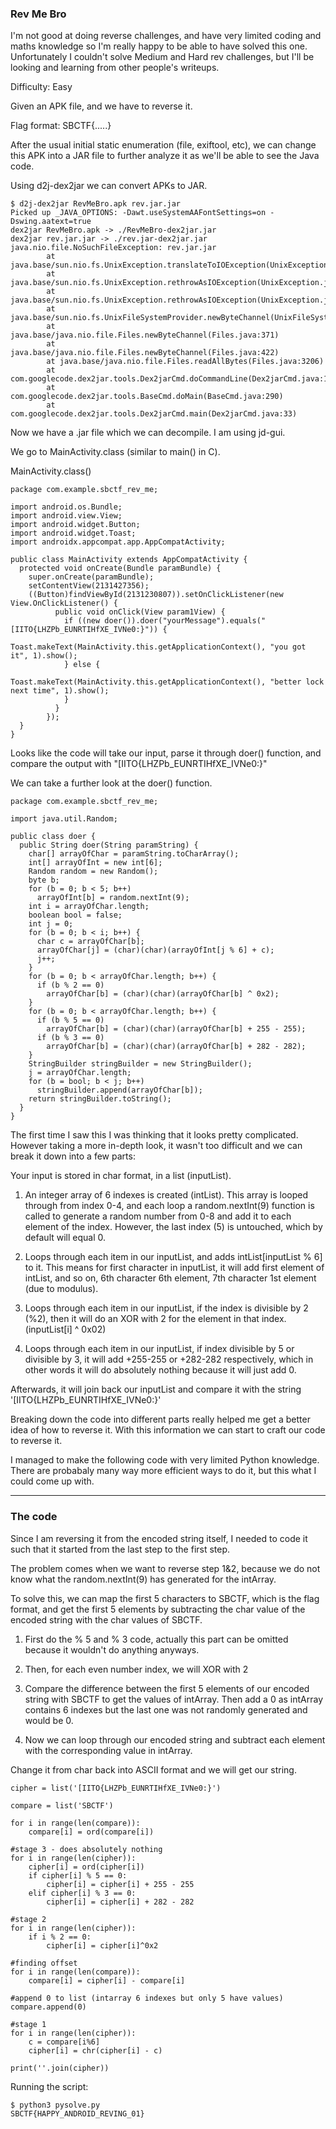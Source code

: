 ### Rev Me Bro

I'm not good at doing reverse challenges, and have very limited coding and maths knowledge so I'm really happy to be able to have solved this one. Unfortunately I couldn't solve Medium and Hard rev challenges, but I'll be looking and learning from other people's writeups.

Difficulty: Easy

Given an APK file, and we have to reverse it.

Flag format: SBCTF{.....}

After the usual initial static enumeration (file, exiftool, etc), we can change this APK into a JAR file to further analyze it as we'll be able to see the Java code.

Using d2j-dex2jar we can convert APKs to JAR.

```
$ d2j-dex2jar RevMeBro.apk rev.jar.jar
Picked up _JAVA_OPTIONS: -Dawt.useSystemAAFontSettings=on -Dswing.aatext=true
dex2jar RevMeBro.apk -> ./RevMeBro-dex2jar.jar
dex2jar rev.jar.jar -> ./rev.jar-dex2jar.jar
java.nio.file.NoSuchFileException: rev.jar.jar
        at java.base/sun.nio.fs.UnixException.translateToIOException(UnixException.java:92)
        at java.base/sun.nio.fs.UnixException.rethrowAsIOException(UnixException.java:111)
        at java.base/sun.nio.fs.UnixException.rethrowAsIOException(UnixException.java:116)
        at java.base/sun.nio.fs.UnixFileSystemProvider.newByteChannel(UnixFileSystemProvider.java:219)
        at java.base/java.nio.file.Files.newByteChannel(Files.java:371)
        at java.base/java.nio.file.Files.newByteChannel(Files.java:422)
        at java.base/java.nio.file.Files.readAllBytes(Files.java:3206)
        at com.googlecode.dex2jar.tools.Dex2jarCmd.doCommandLine(Dex2jarCmd.java:108)
        at com.googlecode.dex2jar.tools.BaseCmd.doMain(BaseCmd.java:290)
        at com.googlecode.dex2jar.tools.Dex2jarCmd.main(Dex2jarCmd.java:33)
```

Now we have a .jar file which we can decompile. I am using jd-gui.

We go to MainActivity.class (similar to main() in C).

MainActivity.class()

```
package com.example.sbctf_rev_me;

import android.os.Bundle;
import android.view.View;
import android.widget.Button;
import android.widget.Toast;
import androidx.appcompat.app.AppCompatActivity;

public class MainActivity extends AppCompatActivity {
  protected void onCreate(Bundle paramBundle) {
    super.onCreate(paramBundle);
    setContentView(2131427356);
    ((Button)findViewById(2131230807)).setOnClickListener(new View.OnClickListener() {
          public void onClick(View param1View) {
            if ((new doer()).doer("yourMessage").equals("[IITO{LHZPb_EUNRTIHfXE_IVNe0:}")) {
              Toast.makeText(MainActivity.this.getApplicationContext(), "you got it", 1).show();
            } else {
              Toast.makeText(MainActivity.this.getApplicationContext(), "better lock next time", 1).show();
            } 
          }
        });
  }
}
```

Looks like the code will take our input, parse it through doer() function, and compare the output with "[IITO{LHZPb_EUNRTIHfXE_IVNe0:}"

We can take a further look at the doer() function.

```
package com.example.sbctf_rev_me;

import java.util.Random;

public class doer {
  public String doer(String paramString) {
    char[] arrayOfChar = paramString.toCharArray();
    int[] arrayOfInt = new int[6];
    Random random = new Random();
    byte b;
    for (b = 0; b < 5; b++)
      arrayOfInt[b] = random.nextInt(9); 
    int i = arrayOfChar.length;
    boolean bool = false;
    int j = 0;
    for (b = 0; b < i; b++) {
      char c = arrayOfChar[b];
      arrayOfChar[j] = (char)(char)(arrayOfInt[j % 6] + c);
      j++;
    } 
    for (b = 0; b < arrayOfChar.length; b++) {
      if (b % 2 == 0)
        arrayOfChar[b] = (char)(char)(arrayOfChar[b] ^ 0x2); 
    } 
    for (b = 0; b < arrayOfChar.length; b++) {
      if (b % 5 == 0)
        arrayOfChar[b] = (char)(char)(arrayOfChar[b] + 255 - 255); 
      if (b % 3 == 0)
        arrayOfChar[b] = (char)(char)(arrayOfChar[b] + 282 - 282); 
    } 
    StringBuilder stringBuilder = new StringBuilder();
    j = arrayOfChar.length;
    for (b = bool; b < j; b++)
      stringBuilder.append(arrayOfChar[b]); 
    return stringBuilder.toString();
  }
}
```

The first time I saw this I was thinking that it looks pretty complicated. However taking a more in-depth look, it wasn't too difficult and we can break it down into a few parts:

Your input is stored in char format, in a list (inputList).

1. An integer array of 6 indexes is created (intList). This array is looped through from index 0-4, and each loop a random.nextInt(9) function is called to generate a random number from 0-8 and add it to each element of the index. However, the last index (5) is untouched, which by default will equal 0.

2. Loops through each item in our inputList, and adds intList[inputList % 6] to it. This means for first character in inputList, it will add first element of intList, and so on, 6th character 6th element, 7th character 1st element (due to modulus).

3. Loops through each item in our inputList, if the index is divisible by 2 (%2), then it will do an XOR with 2 for the element in that index. (inputList[i] ^ 0x02)

4. Loops through each item in our inputList, if index divisible by 5 or divisible by 3, it will add +255-255 or +282-282 respectively, which in other words it will do absolutely nothing because it will just add 0.

Afterwards, it will join back our inputList and compare it with the string '[IITO{LHZPb_EUNRTIHfXE_IVNe0:}'

Breaking down the code into different parts really helped me get a better idea of how to reverse it. With this information we can start to craft our code to reverse it.

I managed to make the following code with very limited Python knowledge. There are probabaly many way more efficient ways to do it, but this what I could come up with.

---

### The code


Since I am reversing it from the encoded string itself, I needed to code it such that it started from the last step to the first step.

The problem comes when we want to reverse step 1&2, because we do not know what the random.nextInt(9) has generated for the intArray.

To solve this, we can map the first 5 characters to SBCTF, which is the flag format, and get the first 5 elements by subtracting the char value of the encoded string with the char values of SBCTF.

1. First do the % 5 and % 3 code, actually this part can be omitted because it wouldn't do anything anyways.

2. Then, for each even number index, we will XOR with 2

3. Compare the difference between the first 5 elements of our encoded string with SBCTF to get the values of intArray. Then add a 0 as intArray contains 6 indexes but the last one was not randomly generated and would be 0.

4. Now we can loop through our encoded string and subtract each element with the corresponding value in intArray. 

Change it from char back into ASCII format and we will get our string.

```
cipher = list('[IITO{LHZPb_EUNRTIHfXE_IVNe0:}')

compare = list('SBCTF')

for i in range(len(compare)):
    compare[i] = ord(compare[i])

#stage 3 - does absolutely nothing
for i in range(len(cipher)):
    cipher[i] = ord(cipher[i])
    if cipher[i] % 5 == 0:
        cipher[i] = cipher[i] + 255 - 255
    elif cipher[i] % 3 == 0:
        cipher[i] = cipher[i] + 282 - 282

#stage 2
for i in range(len(cipher)):
    if i % 2 == 0:
        cipher[i] = cipher[i]^0x2

#finding offset
for i in range(len(compare)):
    compare[i] = cipher[i] - compare[i]

#append 0 to list (intarray 6 indexes but only 5 have values)
compare.append(0)

#stage 1
for i in range(len(cipher)):
    c = compare[i%6]
    cipher[i] = chr(cipher[i] - c)

print(''.join(cipher))
```

Running the script:
```
$ python3 pysolve.py 
SBCTF{HAPPY_ANDROID_REVING_01}
```
